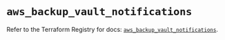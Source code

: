 # `aws_backup_vault_notifications`

Refer to the Terraform Registry for docs: [`aws_backup_vault_notifications`](https://registry.terraform.io/providers/hashicorp/aws/5.99.0/docs/resources/backup_vault_notifications).
